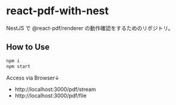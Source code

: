 # react-pdf-with-nest

NestJS で @react-pdf/renderer の動作確認をするためのリポジトリ。

## How to Use

```sh
npm i
npm start
```

Access via Browser↓

- http://localhost:3000/pdf/stream
- http://localhost:3000/pdf/file
